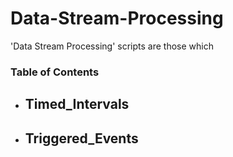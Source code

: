 Data-Stream-Processing
======================

'Data Stream Processing' scripts are those which 

<!-- Data analysis pipeline -->

### Table of Contents
- Timed_Intervals
	- 
- Triggered_Events
	- 